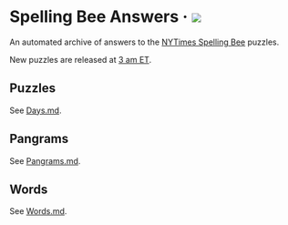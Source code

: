 # Spelling Bee Answers &middot; [![](https://img.shields.io/badge/code%20style-black-000000.svg)](https://github.com/psf/black)

An automated archive of answers to the [NYTimes Spelling Bee][1] puzzles.

New puzzles are released at [3 am ET](https://time.is/ET).

## Puzzles

See [Days.md](outputs/Days.md).

## Pangrams

See [Pangrams.md](outputs/Pangrams.md).

## Words

See [Words.md](outputs/Words.md).

[1]: https://www.nytimes.com/puzzles/spelling-bee
